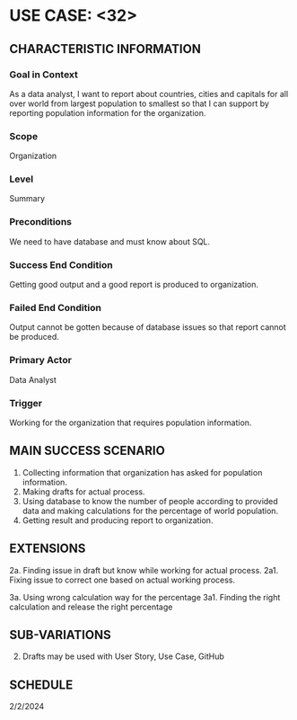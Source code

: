 # USE CASE: <32> <Report Population Information>

## CHARACTERISTIC INFORMATION

### Goal in Context

As a data analyst, I want to report about countries, cities and capitals for all over world from largest population to smallest so that I can support by reporting population information for the organization. 

### Scope

Organization
### Level

Summary

### Preconditions

We need to have database and must know about SQL. 

### Success End Condition

Getting good output and a good report is produced to organization. 

### Failed End Condition

Output cannot be gotten because of database issues so that report cannot be produced.

### Primary Actor

Data Analyst

### Trigger

Working for the organization that requires population information.

## MAIN SUCCESS SCENARIO

1. Collecting information that organization has asked for population information.
2. Making drafts for actual process.
3. Using database to know the number of people according to provided data and making calculations for the percentage of world population.
4. Getting result and producing report to organization.

## EXTENSIONS

2a. Finding issue in draft but know while working for actual process.
     2a1. Fixing issue to correct one based on actual working process.

3a. Using wrong calculation way for the percentage
     3a1. Finding the right calculation and release the right percentage  

## SUB-VARIATIONS

2. Drafts may be used with 
     User Story,
     Use Case,
     GitHub 

## SCHEDULE

2/2/2024
